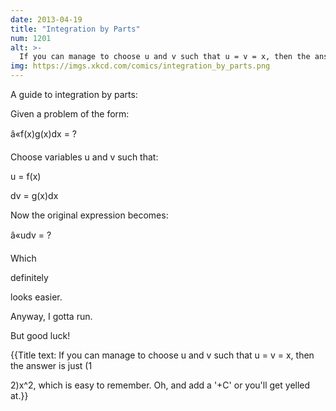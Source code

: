 ```yaml
---
date: 2013-04-19
title: "Integration by Parts"
num: 1201
alt: >-
  If you can manage to choose u and v such that u = v = x, then the answer is just (1/2)x^2, which is easy to remember. Oh, and add a '+C' or you'll get yelled at.
img: https://imgs.xkcd.com/comics/integration_by_parts.png
---
```

A guide to integration by parts: 

Given a problem of the form:

â«f(x)g(x)dx = ? 

Choose variables u and v such that: 

u = f(x)

dv = g(x)dx

Now the original expression becomes:

â«udv = ? 

Which 

definitely

 looks easier. 

Anyway, I gotta run. 

But good luck!

{{Title text: If you can manage to choose u and v such that u = v = x, then the answer is just (1

2)x^2, which is easy to remember. Oh, and add a '+C' or you'll get yelled at.}}